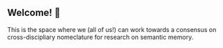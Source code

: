 ## Welcome! 👋

This is the space where we (all of us!) can work towards a consensus on cross-discipliary nomeclature for research on semantic memory.
